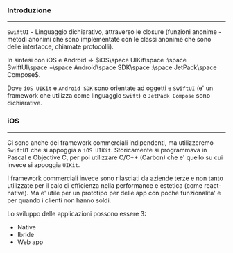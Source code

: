 ### Introduzione
---
`SwiftUI` - Linguaggio dichiarativo, attraverso le closure (funzioni anonime - metodi anonimi che sono implementate con le classi anonime che sono delle interfacce, chiamate protocolli).

In sintesi con iOS e Android => $iOS\space UIKit\space :\space SwiftUI\space =\space Android\space SDK\space :\space JetPack\space Compose$.

Dove `iOS UIKit` e `Android SDK` sono orientate ad oggetti e `SwiftUI` (e' un framework che utilizza come linguaggio `Swift`) e `JetPack Compose` sono dichiarative.
### iOS
---
Ci sono anche dei framework commerciali indipendenti, ma utilizzeremo `SwiftUI` che si appoggia a `iOS UIKit`. Storicamente si programmava in Pascal e Objective C, per poi utilizzare C/C++ (Carbon) che e' quello su cui invece si appoggia `UIKit`.

I framework commerciali invece sono rilasciati da aziende terze e non tanto utilizzate per il calo di efficienza nella performance e estetica (come react-native). Ma e' utile per un prototipo per delle app con poche funzionalita' e per quando i clienti non hanno soldi.

Lo sviluppo delle applicazioni possono essere 3:
- Native
- Ibride
- Web app